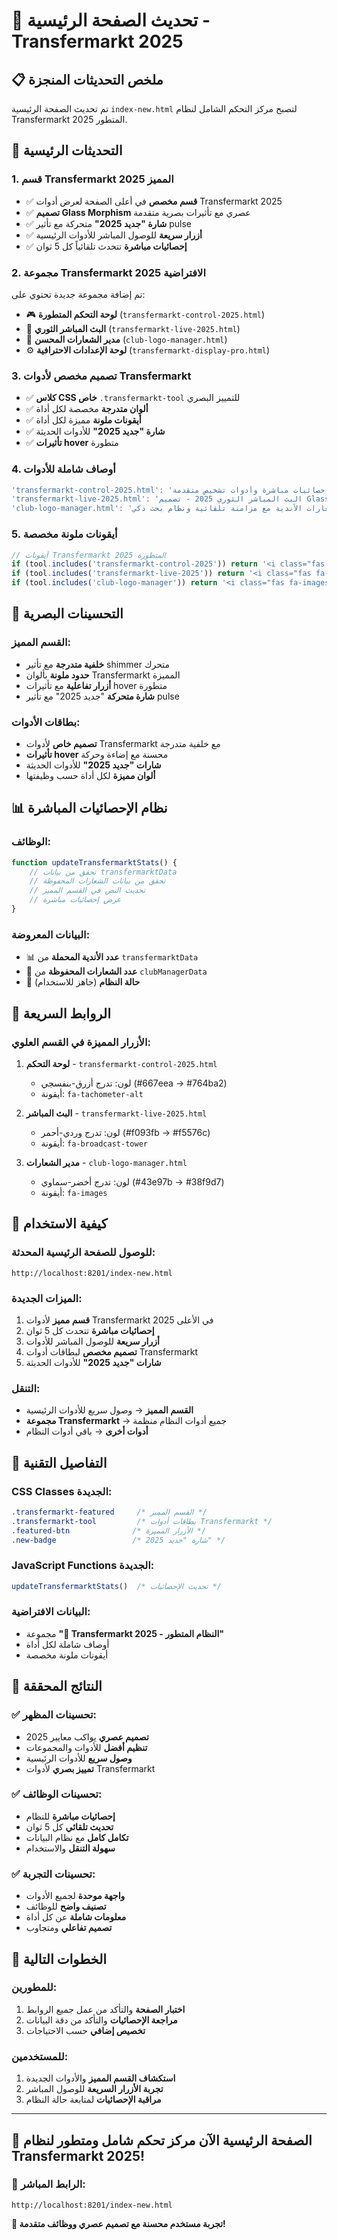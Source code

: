 # 🚀 تحديث الصفحة الرئيسية - Transfermarkt 2025

## 📋 ملخص التحديثات المنجزة

تم تحديث الصفحة الرئيسية `index-new.html` لتصبح مركز التحكم الشامل لنظام Transfermarkt 2025 المتطور.

## 🎯 التحديثات الرئيسية

### 1. **قسم Transfermarkt 2025 المميز**
- ✅ **قسم مخصص** في أعلى الصفحة لعرض أدوات Transfermarkt 2025
- ✅ **تصميم Glass Morphism** عصري مع تأثيرات بصرية متقدمة
- ✅ **شارة "جديد 2025"** متحركة مع تأثير pulse
- ✅ **أزرار سريعة** للوصول المباشر للأدوات الرئيسية
- ✅ **إحصائيات مباشرة** تتحدث تلقائياً كل 5 ثوان

### 2. **مجموعة Transfermarkt 2025 الافتراضية**
تم إضافة مجموعة جديدة تحتوي على:
- 🎮 **لوحة التحكم المتطورة** (`transfermarkt-control-2025.html`)
- 🔴 **البث المباشر الثوري** (`transfermarkt-live-2025.html`)
- 🎨 **مدير الشعارات المحسن** (`club-logo-manager.html`)
- ⚙️ **لوحة الإعدادات الاحترافية** (`transfermarkt-display-pro.html`)

### 3. **تصميم مخصص لأدوات Transfermarkt**
- ✅ **كلاس CSS خاص** `.transfermarkt-tool` للتمييز البصري
- ✅ **ألوان متدرجة** مخصصة لكل أداة
- ✅ **أيقونات ملونة** مميزة لكل أداة
- ✅ **شارة "جديد 2025"** للأدوات الحديثة
- ✅ **تأثيرات hover** متطورة

### 4. **أوصاف شاملة للأدوات**
```javascript
'transfermarkt-control-2025.html': 'لوحة التحكم المتطورة 2025 - مركز إدارة النظام الشامل مع إحصائيات مباشرة وأدوات تشخيص متقدمة'
'transfermarkt-live-2025.html': 'البث المباشر الثوري 2025 - تصميم Glass Morphism عصري مع تأثيرات بصرية متقدمة وشعارات عالية الدقة'
'club-logo-manager.html': 'مدير الشعارات المحسن - إدارة شاملة لشعارات الأندية مع مزامنة تلقائية ونظام بحث ذكي'
```

### 5. **أيقونات ملونة مخصصة**
```javascript
// أيقونات Transfermarkt 2025 المتطورة
if (tool.includes('transfermarkt-control-2025')) return '<i class="fas fa-tachometer-alt tool-icon" style="color: #667eea;"></i>';
if (tool.includes('transfermarkt-live-2025')) return '<i class="fas fa-broadcast-tower tool-icon" style="color: #f093fb;"></i>';
if (tool.includes('club-logo-manager')) return '<i class="fas fa-images tool-icon" style="color: #43e97b;"></i>';
```

## 🎨 التحسينات البصرية

### **القسم المميز:**
- **خلفية متدرجة** مع تأثير shimmer متحرك
- **حدود ملونة** بألوان Transfermarkt المميزة
- **أزرار تفاعلية** مع تأثيرات hover متطورة
- **شارة متحركة** "جديد 2025" مع تأثير pulse

### **بطاقات الأدوات:**
- **تصميم خاص** لأدوات Transfermarkt مع خلفية متدرجة
- **تأثيرات hover** محسنة مع إضاءة وحركة
- **شارات "جديد 2025"** للأدوات الحديثة
- **ألوان مميزة** لكل أداة حسب وظيفتها

## 📊 نظام الإحصائيات المباشرة

### **الوظائف:**
```javascript
function updateTransfermarktStats() {
    // تحقق من بيانات transfermarktData
    // تحقق من بيانات الشعارات المحفوظة
    // تحديث النص في القسم المميز
    // عرض إحصائيات مباشرة
}
```

### **البيانات المعروضة:**
- 📊 **عدد الأندية المحملة** من `transfermarktData`
- 🎨 **عدد الشعارات المحفوظة** من `clubManagerData`
- 🚀 **حالة النظام** (جاهز للاستخدام)

## 🔗 الروابط السريعة

### **الأزرار المميزة في القسم العلوي:**
1. **لوحة التحكم** - `transfermarkt-control-2025.html`
   - لون: تدرج أزرق-بنفسجي (#667eea → #764ba2)
   - أيقونة: `fa-tachometer-alt`

2. **البث المباشر** - `transfermarkt-live-2025.html`
   - لون: تدرج وردي-أحمر (#f093fb → #f5576c)
   - أيقونة: `fa-broadcast-tower`

3. **مدير الشعارات** - `club-logo-manager.html`
   - لون: تدرج أخضر-سماوي (#43e97b → #38f9d7)
   - أيقونة: `fa-images`

## 🎯 كيفية الاستخدام

### **للوصول للصفحة الرئيسية المحدثة:**
```
http://localhost:8201/index-new.html
```

### **الميزات الجديدة:**
1. **قسم مميز** لأدوات Transfermarkt 2025 في الأعلى
2. **إحصائيات مباشرة** تتحدث كل 5 ثوان
3. **أزرار سريعة** للوصول المباشر للأدوات
4. **تصميم مخصص** لبطاقات أدوات Transfermarkt
5. **شارات "جديد 2025"** للأدوات الحديثة

### **التنقل:**
- **القسم المميز** → وصول سريع للأدوات الرئيسية
- **مجموعة Transfermarkt** → جميع أدوات النظام منظمة
- **أدوات أخرى** → باقي أدوات النظام

## 🔧 التفاصيل التقنية

### **CSS Classes الجديدة:**
```css
.transfermarkt-featured     /* القسم المميز */
.transfermarkt-tool         /* بطاقات أدوات Transfermarkt */
.featured-btn              /* الأزرار المميزة */
.new-badge                 /* شارة "جديد 2025" */
```

### **JavaScript Functions الجديدة:**
```javascript
updateTransfermarktStats()  /* تحديث الإحصائيات */
```

### **البيانات الافتراضية:**
- مجموعة **"🚀 Transfermarkt 2025 - النظام المتطور"**
- أوصاف شاملة لكل أداة
- أيقونات ملونة مخصصة

## 🎉 النتائج المحققة

### ✅ **تحسينات المظهر:**
- **تصميم عصري** يواكب معايير 2025
- **تنظيم أفضل** للأدوات والمجموعات
- **وصول سريع** للأدوات الرئيسية
- **تمييز بصري** لأدوات Transfermarkt

### ✅ **تحسينات الوظائف:**
- **إحصائيات مباشرة** للنظام
- **تحديث تلقائي** كل 5 ثوان
- **تكامل كامل** مع نظام البيانات
- **سهولة التنقل** والاستخدام

### ✅ **تحسينات التجربة:**
- **واجهة موحدة** لجميع الأدوات
- **تصنيف واضح** للوظائف
- **معلومات شاملة** عن كل أداة
- **تصميم تفاعلي** ومتجاوب

## 🚀 الخطوات التالية

### **للمطورين:**
1. **اختبار الصفحة** والتأكد من عمل جميع الروابط
2. **مراجعة الإحصائيات** والتأكد من دقة البيانات
3. **تخصيص إضافي** حسب الاحتياجات

### **للمستخدمين:**
1. **استكشاف القسم المميز** والأدوات الجديدة
2. **تجربة الأزرار السريعة** للوصول المباشر
3. **مراقبة الإحصائيات** لمتابعة حالة النظام

---

## 🎯 الصفحة الرئيسية الآن مركز تحكم شامل ومتطور لنظام Transfermarkt 2025!

### **🔗 الرابط المباشر:**
```
http://localhost:8201/index-new.html
```

**🎉 تجربة مستخدم محسنة مع تصميم عصري ووظائف متقدمة!**

